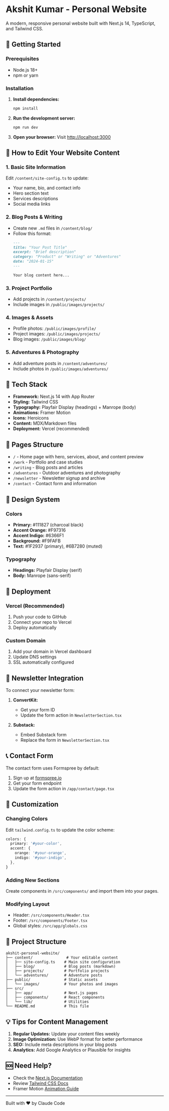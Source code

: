 # Akshit Kumar - Personal Website

A modern, responsive personal website built with Next.js 14, TypeScript, and Tailwind CSS.

## 🚀 Getting Started

### Prerequisites
- Node.js 18+ 
- npm or yarn

### Installation

1. **Install dependencies:**
   ```bash
   npm install
   ```

2. **Run the development server:**
   ```bash
   npm run dev
   ```

3. **Open your browser:**
   Visit [http://localhost:3000](http://localhost:3000)

## 📝 How to Edit Your Website Content

### 1. **Basic Site Information**
Edit `/content/site-config.ts` to update:
- Your name, bio, and contact info
- Hero section text
- Services descriptions
- Social media links

### 2. **Blog Posts & Writing**
- Create new `.md` files in `/content/blog/`
- Follow this format:
  ```markdown
  ---
  title: "Your Post Title"
  excerpt: "Brief description"
  category: "Product" or "Writing" or "Adventures"
  date: "2024-01-15"
  ---
  
  Your blog content here...
  ```

### 3. **Project Portfolio**
- Add projects in `/content/projects/`
- Include images in `/public/images/projects/`

### 4. **Images & Assets**
- Profile photos: `/public/images/profile/`
- Project images: `/public/images/projects/`
- Blog images: `/public/images/blog/`

### 5. **Adventures & Photography**
- Add adventure posts in `/content/adventures/`
- Include photos in `/public/images/adventures/`

## 🔧 Tech Stack

- **Framework:** Next.js 14 with App Router
- **Styling:** Tailwind CSS
- **Typography:** Playfair Display (headings) + Manrope (body)
- **Animations:** Framer Motion
- **Icons:** Heroicons
- **Content:** MDX/Markdown files
- **Deployment:** Vercel (recommended)

## 📄 Pages Structure

- `/` - Home page with hero, services, about, and content preview
- `/work` - Portfolio and case studies
- `/writing` - Blog posts and articles
- `/adventures` - Outdoor adventures and photography
- `/newsletter` - Newsletter signup and archive
- `/contact` - Contact form and information

## 🎨 Design System

### Colors
- **Primary:** #111827 (charcoal black)
- **Accent Orange:** #F97316
- **Accent Indigo:** #6366F1
- **Background:** #F9FAFB
- **Text:** #1F2937 (primary), #6B7280 (muted)

### Typography
- **Headings:** Playfair Display (serif)
- **Body:** Manrope (sans-serif)

## 🚀 Deployment

### Vercel (Recommended)
1. Push your code to GitHub
2. Connect your repo to Vercel
3. Deploy automatically

### Custom Domain
1. Add your domain in Vercel dashboard
2. Update DNS settings
3. SSL automatically configured

## 📧 Newsletter Integration

To connect your newsletter form:

1. **ConvertKit:**
   - Get your form ID
   - Update the form action in `NewsletterSection.tsx`

2. **Substack:**
   - Embed Substack form
   - Replace the form in `NewsletterSection.tsx`

## 📞 Contact Form

The contact form uses Formspree by default:
1. Sign up at [formspree.io](https://formspree.io)
2. Get your form endpoint
3. Update the form action in `/app/contact/page.tsx`

## 🔧 Customization

### Changing Colors
Edit `tailwind.config.ts` to update the color scheme:
```typescript
colors: {
  primary: '#your-color',
  accent: {
    orange: '#your-orange',
    indigo: '#your-indigo',
  },
}
```

### Adding New Sections
Create components in `/src/components/` and import them into your pages.

### Modifying Layout
- Header: `/src/components/Header.tsx`
- Footer: `/src/components/Footer.tsx`
- Global styles: `/src/app/globals.css`

## 📁 Project Structure

```
akshit-personal-website/
├── content/               # Your editable content
│   ├── site-config.ts    # Main site configuration
│   ├── blog/             # Blog posts (markdown)
│   ├── projects/         # Portfolio projects
│   └── adventures/       # Adventure posts
├── public/               # Static assets
│   └── images/           # Your photos and images
├── src/
│   ├── app/              # Next.js pages
│   ├── components/       # React components
│   └── lib/              # Utilities
└── README.md             # This file
```

## 💡 Tips for Content Management

1. **Regular Updates:** Update your content files weekly
2. **Image Optimization:** Use WebP format for better performance
3. **SEO:** Include meta descriptions in your blog posts
4. **Analytics:** Add Google Analytics or Plausible for insights

## 🆘 Need Help?

- Check the [Next.js Documentation](https://nextjs.org/docs)
- Review [Tailwind CSS Docs](https://tailwindcss.com/docs)
- Framer Motion [Animation Guide](https://framer.com/motion)

---

Built with ❤️ by Claude Code